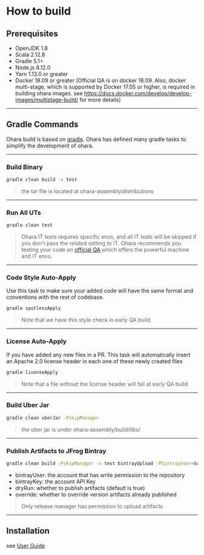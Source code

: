 # How to build

## Prerequisites

- OpenJDK 1.8
- Scala 2.12.8
- Gradle 5.1+
- Node.js 8.12.0
- Yarn 1.13.0 or greater
- Docker 18.09 or greater (Official QA is on docker 18.09. Also, docker multi-stage, which is supported by Docker 17.05 or higher, is required in building ohara images. see https://docs.docker.com/develop/develop-images/multistage-build/ for more details)

----------

## Gradle Commands

Ohara build is based on [gradle](https://gradle.org/). Ohara has defined many gradle tasks to simplify the development
of ohara.

----------

### Build Binary
```sh
gradle clean build -x test
```

> the tar file is located at ohara-assembly/distributions

----------

### Run All UTs

```sh
gradle clean test
```

> Ohara IT tests requires specific envs, and all IT tests will be skipped if you don't pass the related setting to IT.
  Ohara recommends you testing your code on [official QA](https://builds.is-land.com.tw/job/PreCommit-OHARA/) which
  offers the powerful machine and IT envs. 

----------

### Code Style Auto-Apply

Use this task to make sure your added code will have the same format and conventions with the rest of codebase.

```sh
gradle spotlessApply
```

> Note that we have this style check in early QA build.

----------

### License Auto-Apply

If you have added any new files in a PR. This task will automatically insert an Apache 2.0 license header in each one of these newly created files

```sh
gradle licenseApply
```

> Note that a file without the license header will fail at early QA build

----------

### Build Uber Jar

```sh
gradle clean uberJar -PskipManager
```

> the uber jar is under ohara-assembly/build/libs/

----------

### Publish Artifacts to JFrog Bintray

```sh
gradle clean build -PskipManager -x test bintrayUpload -PbintrayUser=$user -PbintrayKey=$key -PdryRun=false -Poverride=true
```
- bintrayUser: the account that has write permission to the repository
- bintrayKey: the account API Key
- dryRun: whether to publish artifacts (default is true)
- override: whether to override version artifacts already published

> Only release manager has permission to upload artifacts

----------

## Installation

see [User Guide](user_guide.md#installation)
